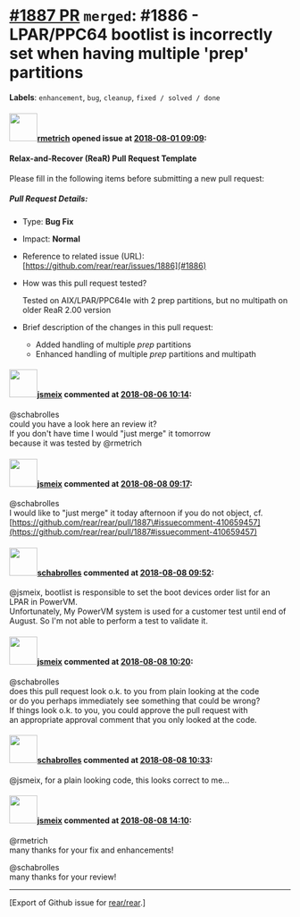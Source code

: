 [\#1887 PR](https://github.com/rear/rear/pull/1887) `merged`: \#1886 - LPAR/PPC64 bootlist is incorrectly set when having multiple 'prep' partitions
====================================================================================================================================================

**Labels**: `enhancement`, `bug`, `cleanup`, `fixed / solved / done`

#### <img src="https://avatars.githubusercontent.com/u/1163635?u=36b5e32e1dd55f1ce77cad431a5683fce40a7934&v=4" width="50">[rmetrich](https://github.com/rmetrich) opened issue at [2018-08-01 09:09](https://github.com/rear/rear/pull/1887):

#### Relax-and-Recover (ReaR) Pull Request Template

Please fill in the following items before submitting a new pull request:

##### Pull Request Details:

-   Type: **Bug Fix**

-   Impact: **Normal**

-   Reference to related issue (URL):
    [https://github.com/rear/rear/issues/1886](#1886)

-   How was this pull request tested?

    Tested on AIX/LPAR/PPC64le with 2 prep partitions, but no multipath
    on older ReaR 2.00 version

-   Brief description of the changes in this pull request:

    -   Added handling of multiple *prep* partitions
    -   Enhanced handling of multiple *prep* partitions and multipath

#### <img src="https://avatars.githubusercontent.com/u/1788608?u=925fc54e2ce01551392622446ece427f51e2f0ce&v=4" width="50">[jsmeix](https://github.com/jsmeix) commented at [2018-08-06 10:14](https://github.com/rear/rear/pull/1887#issuecomment-410659457):

@schabrolles  
could you have a look here an review it?  
If you don't have time I would "just merge" it tomorrow  
because it was tested by @rmetrich

#### <img src="https://avatars.githubusercontent.com/u/1788608?u=925fc54e2ce01551392622446ece427f51e2f0ce&v=4" width="50">[jsmeix](https://github.com/jsmeix) commented at [2018-08-08 09:17](https://github.com/rear/rear/pull/1887#issuecomment-411342287):

@schabrolles  
I would like to "just merge" it today afternoon if you do not object,
cf.  
[https://github.com/rear/rear/pull/1887\#issuecomment-410659457](https://github.com/rear/rear/pull/1887#issuecomment-410659457)

#### <img src="https://avatars.githubusercontent.com/u/19491077?u=0021b16ab426902cbe676f6831f41607bbe4d441&v=4" width="50">[schabrolles](https://github.com/schabrolles) commented at [2018-08-08 09:52](https://github.com/rear/rear/pull/1887#issuecomment-411351477):

@jsmeix, bootlist is responsible to set the boot devices order list for
an LPAR in PowerVM.  
Unfortunately, My PowerVM system is used for a customer test until end
of August. So I'm not able to perform a test to validate it.

#### <img src="https://avatars.githubusercontent.com/u/1788608?u=925fc54e2ce01551392622446ece427f51e2f0ce&v=4" width="50">[jsmeix](https://github.com/jsmeix) commented at [2018-08-08 10:20](https://github.com/rear/rear/pull/1887#issuecomment-411358673):

@schabrolles  
does this pull request look o.k. to you from plain looking at the code  
or do you perhaps immediately see something that could be wrong?  
If things look o.k. to you, you could approve the pull request with  
an appropriate approval comment that you only looked at the code.

#### <img src="https://avatars.githubusercontent.com/u/19491077?u=0021b16ab426902cbe676f6831f41607bbe4d441&v=4" width="50">[schabrolles](https://github.com/schabrolles) commented at [2018-08-08 10:33](https://github.com/rear/rear/pull/1887#issuecomment-411361915):

@jsmeix, for a plain looking code, this looks correct to me...

#### <img src="https://avatars.githubusercontent.com/u/1788608?u=925fc54e2ce01551392622446ece427f51e2f0ce&v=4" width="50">[jsmeix](https://github.com/jsmeix) commented at [2018-08-08 14:10](https://github.com/rear/rear/pull/1887#issuecomment-411419475):

@rmetrich  
many thanks for your fix and enhancements!

@schabrolles  
many thanks for your review!

------------------------------------------------------------------------

\[Export of Github issue for
[rear/rear](https://github.com/rear/rear).\]
